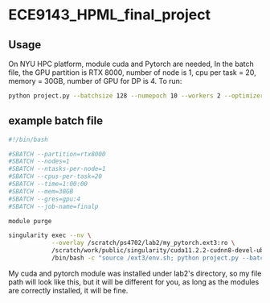 # ECE9143_HPML_final_project
## Usage
On NYU HPC platform, module cuda and Pytorch are needed, In the batch file, the GPU partition is RTX 8000, number of node is 1, cpu per task = 20, memory = 30GB, number of GPU for DP is 4.
To run:
```bash
python project.py --batchsize 128 --numepoch 10 --workers 2 --optimizer sgd
```
## example batch file
```bash
#!/bin/bash

#SBATCH --partition=rtx8000
#SBATCH --nodes=1
#SBATCH --ntasks-per-node=1
#SBATCH --cpus-per-task=20
#SBATCH --time=1:00:00
#SBATCH --mem=30GB
#SBATCH --gres=gpu:4
#SBATCH --job-name=finalp

module purge

singularity exec --nv \
            --overlay /scratch/ps4702/lab2/my_pytorch.ext3:ro \
            /scratch/work/public/singularity/cuda11.2.2-cudnn8-devel-ubuntu20.04.sif \
            /bin/bash -c "source /ext3/env.sh; python project.py --batchsize 128 --numepoch 10 --workers 2 --optimizer sgd --dp"
```
My cuda and pytorch module was installed under lab2's directory, so my file path will look like this, but it will be different for you, as long as the modules are correctly installed, it will be fine.


